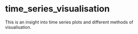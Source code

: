 # time_series_visualisation
This is an insight into time series plots and different methods of visualisation. 
